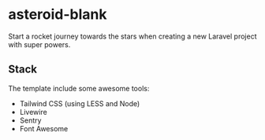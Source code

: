 # asteroid-blank

Start a rocket journey towards the stars when creating a new Laravel project with super powers.

## Stack

The template include some awesome tools:

- Tailwind CSS (using LESS and Node)
- Livewire
- Sentry
- Font Awesome
